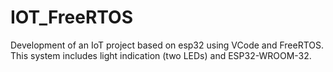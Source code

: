 # IOT_FreeRTOS
Development of an IoT project based on esp32 using VCode and FreeRTOS.
This system includes light indication (two LEDs) and ESP32-WROOM-32.